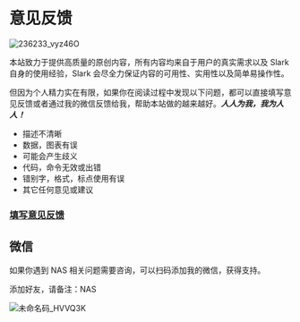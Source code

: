 # 意见反馈

![236233_vyz46O](https://img-1255332810.cos.ap-chengdu.myqcloud.com/236233_vyz46O.jpg)

本站致力于提供高质量的原创内容，所有内容均来自于用户的真实需求以及 Slark 自身的使用经验，Slark 会尽全力保证内容的可用性、实用性以及简单易操作性。

但因为个人精力实在有限，如果你在阅读过程中发现以下问题，都可以直接填写意见反馈或者通过我的微信反馈给我，帮助本站做的越来越好。***人人为我，我为人人！***

- 描述不清晰
- 数据，图表有误
- 可能会产生歧义
- 代码，命令无效或出错
- 错别字，格式，标点使用有误
- 其它任何意见或建议

### [填写意见反馈](https://oocahw4xg0.feishu.cn/share/base/form/shrcnp1tBo4itXAPs6TwuivKnQL)

## 微信

如果你遇到 NAS 相关问题需要咨询，可以扫码添加我的微信，获得支持。

添加好友，请备注：NAS

![未命名码_HVVQ3K](https://img-1255332810.cos.ap-chengdu.myqcloud.com/未命名码_HVVQ3K.png)